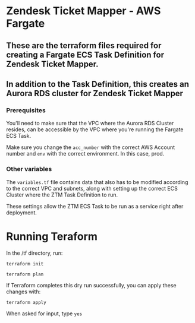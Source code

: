 # Zendesk Ticket Mapper - AWS Fargate 

## These are the terraform files required for creating a Fargate ECS Task Definition for Zendesk Ticket Mapper.

## In addition to the Task Definition, this creates an Aurora RDS cluster for Zendesk Ticket Mapper

### Prerequisites

You'll need to make sure that the VPC where the Aurora RDS Cluster resides, can be accessible by the VPC where you're running the Fargate ECS Task.


Make sure you change the `acc_number` with the correct AWS Account number and `env` with the correct environment. In this case, prod.

### Other variables

The `variables.tf` file contains data that also has to be modified according to the correct VPC and subnets, along with setting up the correct ECS Cluster where the ZTM Task Definition to run.

These settings allow the ZTM ECS Task to be run as a service right after deployment.

# Running Teraform  

In the /tf directory, run:

```terraform init```

```terraform plan```

If Terraform completes this dry run successfully,  you can apply these changes with:

```terraform apply``` 

When asked for input, type ```yes```
